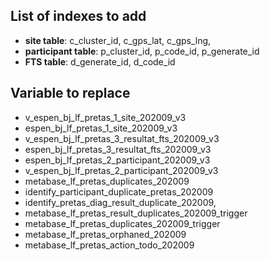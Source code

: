 ## List of indexes to add

- **site table**: c_cluster_id, c_gps_lat, c_gps_lng,
- **participant table**: p_cluster_id, p_code_id, p_generate_id
- **FTS table**: d_generate_id, d_code_id

## Variable to replace

- v_espen_bj_lf_pretas_1_site_202009_v3
- espen_bj_lf_pretas_1_site_202009_v3
- v_espen_bj_lf_pretas_3_resultat_fts_202009_v3
- espen_bj_lf_pretas_3_resultat_fts_202009_v3
- espen_bj_lf_pretas_2_participant_202009_v3
- v_espen_bj_lf_pretas_2_participant_202009_v3
- metabase_lf_pretas_duplicates_202009
- identify_participant_duplicate_pretas_202009
- identify_pretas_diag_result_duplicate_202009,
- metabase_lf_pretas_result_duplicates_202009_trigger
- metabase_lf_pretas_duplicates_202009_trigger
- metabase_lf_pretas_orphaned_202009
- metabase_lf_pretas_action_todo_202009
